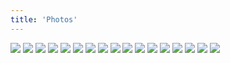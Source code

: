 ```yaml
---
title: 'Photos'
---
```


<div class="photos">
  <img src="/photos/IMG_5248_2_1.JPG"/>
  <img src="/photos/IMG_5248_2_1.JPG"/>
  <img src="/photos/IMG_5249a_1.JPG"/>
  <img src="/photos/IMG_5249b_1.JPG"/>
  <img src="/photos/IMG_5249d_1.JPG"/>
  <img src="/photos/IMG_5249e_1.JPG"/>
  <img src="/photos/IMG_5250_1.JPG"/>
  <img src="/photos/IMG_5250a_1.JPG"/>
  <img src="/photos/IMG_5250b_1.JPG"/>
  <img src="/photos/IMG_5250c_1.JPG"/>
  <img src="/photos/IMG_5251_1.JPG"/>
  <img src="/photos/IMG_5254_1.JPG"/>
  <img src="/photos/IMG_5256_1.JPG"/>
  <img src="/photos/IMG_5263_1.JPG"/>
  <img src="/photos/IMG_5264_1.JPG"/>
  <img src="/photos/IMG_5265_1.JPG"/>
  <img src="/photos/IMG_5268_1.JPG"/>
</p>
